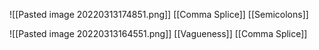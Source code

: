 

![[Pasted image 20220313174851.png]]
[[Comma Splice]]
[[Semicolons]]

![[Pasted image 20220313164551.png]]
[[Vagueness]]
[[Comma Splice]]